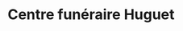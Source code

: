 ---
title: "Centre funéraire Huguet"
url: /betton/centre-funeraire-huguet/
shop: directeurs de funérailles
---